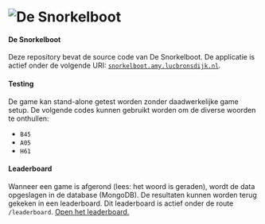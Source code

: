 ![De Snorkelboot](http://cloud.lucbronsdijk.nl/0x252e0t3L1o/de-snorkelboot%20copy.png)
========


#### De Snorkelboot
Deze repository bevat de source code van De Snorkelboot. De applicatie is actief onder de volgende URI: [`snorkelboot.amy.lucbronsdijk.nl`](http://snorkelboot.amy.lucbronsdijk.nl/leaderboard).

#### Testing
De game kan stand-alone getest worden zonder daadwerkelijke game setup. De volgende codes kunnen gebruikt worden om de diverse woorden te onthullen:
* `B45`
* `A05`
* `H61`

#### Leaderboard
Wanneer een game is afgerond (lees: het woord is geraden), wordt de data opgeslagen in de database (MongoDB). De resultaten kunnen worden terug gekeken in een leaderboard. Dit leaderboard is actief onder de route `/leaderboard`. [Open het leaderboard.](http://snorkelboot.amy.lucbronsdijk.nl/leaderboard) 
